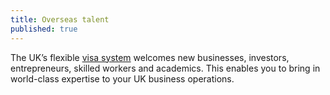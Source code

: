 ```yaml
---
title: Overseas talent
published: true
---
```

The UK’s flexible [visa system](/us/setup-guide/apply-for-visa/) welcomes new businesses, investors, entrepreneurs, skilled workers and academics. This enables you to bring in world-class expertise to your UK business operations.
